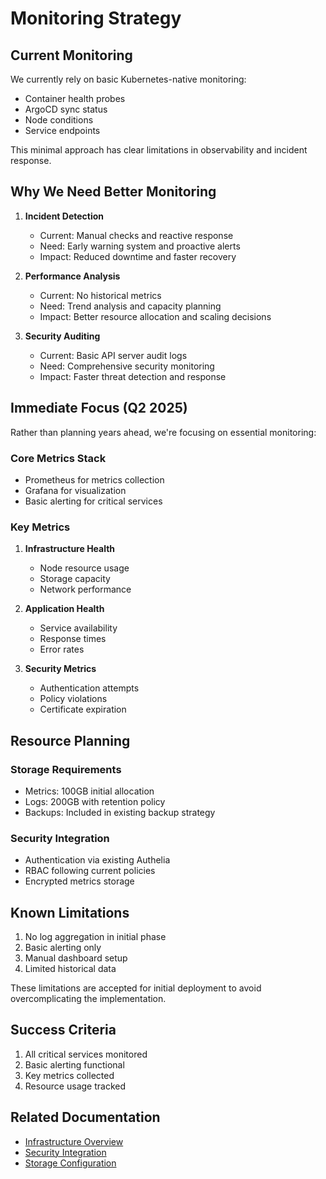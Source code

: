 # Monitoring Strategy

## Current Monitoring

We currently rely on basic Kubernetes-native monitoring:

- Container health probes
- ArgoCD sync status
- Node conditions
- Service endpoints

This minimal approach has clear limitations in observability and incident response.

## Why We Need Better Monitoring

1. **Incident Detection**

   - Current: Manual checks and reactive response
   - Need: Early warning system and proactive alerts
   - Impact: Reduced downtime and faster recovery

2. **Performance Analysis**

   - Current: No historical metrics
   - Need: Trend analysis and capacity planning
   - Impact: Better resource allocation and scaling decisions

3. **Security Auditing**
   - Current: Basic API server audit logs
   - Need: Comprehensive security monitoring
   - Impact: Faster threat detection and response

## Immediate Focus (Q2 2025)

Rather than planning years ahead, we're focusing on essential monitoring:

### Core Metrics Stack

- Prometheus for metrics collection
- Grafana for visualization
- Basic alerting for critical services

### Key Metrics

1. **Infrastructure Health**

   - Node resource usage
   - Storage capacity
   - Network performance

2. **Application Health**

   - Service availability
   - Response times
   - Error rates

3. **Security Metrics**
   - Authentication attempts
   - Policy violations
   - Certificate expiration

## Resource Planning

### Storage Requirements

- Metrics: 100GB initial allocation
- Logs: 200GB with retention policy
- Backups: Included in existing backup strategy

### Security Integration

- Authentication via existing Authelia
- RBAC following current policies
- Encrypted metrics storage

## Known Limitations

1. No log aggregation in initial phase
2. Basic alerting only
3. Manual dashboard setup
4. Limited historical data

These limitations are accepted for initial deployment to avoid overcomplicating the implementation.

## Success Criteria

1. All critical services monitored
2. Basic alerting functional
3. Key metrics collected
4. Resource usage tracked

## Related Documentation

- [Infrastructure Overview](../architecture.md)
- [Security Integration](../security/overview.md)
- [Storage Configuration](../storage/overview.md)
